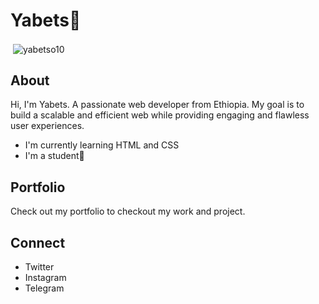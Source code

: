 <h1>Yabets👤</h1>
<p>&nbsp;<img align="center" src="https://github-readme-stats.vercel.app/api?username=yabetso10&show_icons=true&locale=en" alt="yabetso10" /></p>
<h2>About</h2>
<p>Hi, I'm Yabets. A passionate web developer from Ethiopia. My goal is to build a scalable and efficient web while providing engaging and flawless user experiences.</p>
<ul>
    <li>I'm currently learning HTML and CSS</li>
    <li>I'm a student🎒</li>
</ul>
<h2>Portfolio</h2>
<p>Check out my portfolio to checkout my work and project.</p>
<h2>Connect</h2>
<ul>
    <li>Twitter</li>
    <li>Instagram</li>
    <li>Telegram</li>
</ul>
